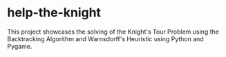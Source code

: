 # help-the-knight
This project showcases the solving of the Knight's Tour Problem using the Backtracking Algorithm and Warnsdorff's Heuristic using Python and Pygame. 
